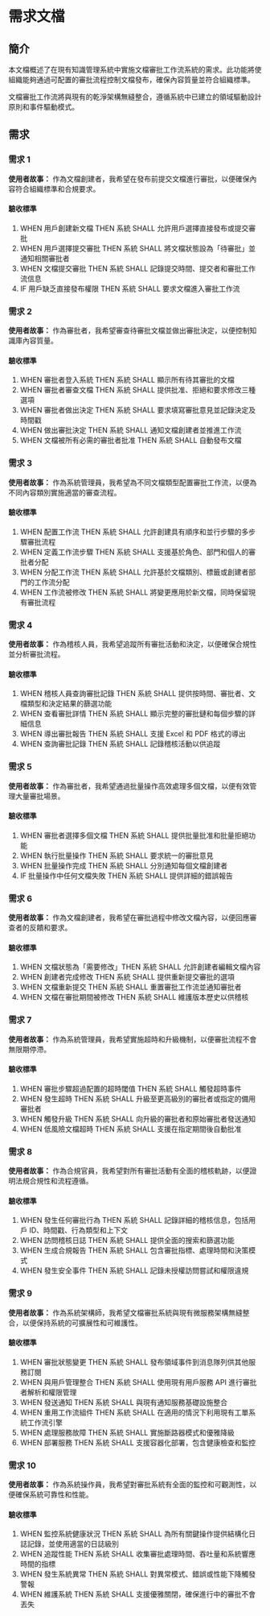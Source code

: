 # 需求文檔

## 簡介

本文檔概述了在現有知識管理系統中實施文檔審批工作流系統的需求。此功能將使組織能夠通過可配置的審批流程控制文檔發布，確保內容質量並符合組織標準。

文檔審批工作流將與現有的乾淨架構無縫整合，遵循系統中已建立的領域驅動設計原則和事件驅動模式。

## 需求

### 需求 1

**使用者故事：** 作為文檔創建者，我希望在發布前提交文檔進行審批，以便確保內容符合組織標準和合規要求。

#### 驗收標準

1. WHEN 用戶創建新文檔 THEN 系統 SHALL 允許用戶選擇直接發布或提交審批
2. WHEN 用戶選擇提交審批 THEN 系統 SHALL 將文檔狀態設為「待審批」並通知相關審批者
3. WHEN 文檔提交審批 THEN 系統 SHALL 記錄提交時間、提交者和審批工作流信息
4. IF 用戶缺乏直接發布權限 THEN 系統 SHALL 要求文檔進入審批工作流

### 需求 2

**使用者故事：** 作為審批者，我希望審查待審批文檔並做出審批決定，以便控制知識庫內容質量。

#### 驗收標準

1. WHEN 審批者登入系統 THEN 系統 SHALL 顯示所有待其審批的文檔
2. WHEN 審批者審查文檔 THEN 系統 SHALL 提供批准、拒絕和要求修改三種選項
3. WHEN 審批者做出決定 THEN 系統 SHALL 要求填寫審批意見並記錄決定及時間戳
4. WHEN 做出審批決定 THEN 系統 SHALL 通知文檔創建者並推進工作流
5. WHEN 文檔被所有必需的審批者批准 THEN 系統 SHALL 自動發布文檔

### 需求 3

**使用者故事：** 作為系統管理員，我希望為不同文檔類型配置審批工作流，以便為不同內容類別實施適當的審查流程。

#### 驗收標準

1. WHEN 配置工作流 THEN 系統 SHALL 允許創建具有順序和並行步驟的多步驟審批流程
2. WHEN 定義工作流步驟 THEN 系統 SHALL 支援基於角色、部門和個人的審批者分配
3. WHEN 分配工作流 THEN 系統 SHALL 允許基於文檔類別、標籤或創建者部門的工作流分配
4. WHEN 工作流被修改 THEN 系統 SHALL 將變更應用於新文檔，同時保留現有審批流程

### 需求 4

**使用者故事：** 作為稽核人員，我希望追蹤所有審批活動和決定，以便確保合規性並分析審批流程。

#### 驗收標準

1. WHEN 稽核人員查詢審批記錄 THEN 系統 SHALL 提供按時間、審批者、文檔類型和決定結果的篩選功能
2. WHEN 查看審批詳情 THEN 系統 SHALL 顯示完整的審批鏈和每個步驟的詳細信息
3. WHEN 導出審批報告 THEN 系統 SHALL 支援 Excel 和 PDF 格式的導出
4. WHEN 查詢審批記錄 THEN 系統 SHALL 記錄稽核活動以供追蹤

### 需求 5

**使用者故事：** 作為審批者，我希望通過批量操作高效處理多個文檔，以便有效管理大量審批場景。

#### 驗收標準

1. WHEN 審批者選擇多個文檔 THEN 系統 SHALL 提供批量批准和批量拒絕功能
2. WHEN 執行批量操作 THEN 系統 SHALL 要求統一的審批意見
3. WHEN 批量操作完成 THEN 系統 SHALL 分別通知每個文檔創建者
4. IF 批量操作中任何文檔失敗 THEN 系統 SHALL 提供詳細的錯誤報告

### 需求 6

**使用者故事：** 作為文檔創建者，我希望在審批過程中修改文檔內容，以便回應審查者的反饋和要求。

#### 驗收標準

1. WHEN 文檔狀態為「需要修改」THEN 系統 SHALL 允許創建者編輯文檔內容
2. WHEN 創建者完成修改 THEN 系統 SHALL 提供重新提交審批的選項
3. WHEN 文檔重新提交 THEN 系統 SHALL 重置審批工作流並通知審批者
4. WHEN 文檔在審批期間被修改 THEN 系統 SHALL 維護版本歷史以供稽核

### 需求 7

**使用者故事：** 作為系統管理員，我希望實施超時和升級機制，以便審批流程不會無限期停滯。

#### 驗收標準

1. WHEN 審批步驟超過配置的超時閾值 THEN 系統 SHALL 觸發超時事件
2. WHEN 發生超時 THEN 系統 SHALL 升級至更高級別的審批者或指定的備用審批者
3. WHEN 觸發升級 THEN 系統 SHALL 向升級的審批者和原始審批者發送通知
4. WHEN 低風險文檔超時 THEN 系統 SHALL 支援在指定期間後自動批准

### 需求 8

**使用者故事：** 作為合規官員，我希望對所有審批活動有全面的稽核軌跡，以便證明法規合規性和流程遵循。

#### 驗收標準

1. WHEN 發生任何審批行為 THEN 系統 SHALL 記錄詳細的稽核信息，包括用戶 ID、時間戳、行為類型和上下文
2. WHEN 訪問稽核日誌 THEN 系統 SHALL 提供全面的搜索和篩選功能
3. WHEN 生成合規報告 THEN 系統 SHALL 包含審批指標、處理時間和決策模式
4. WHEN 發生安全事件 THEN 系統 SHALL 記錄未授權訪問嘗試和權限違規

### 需求 9

**使用者故事：** 作為系統架構師，我希望文檔審批系統與現有微服務架構無縫整合，以便保持系統的可擴展性和可維護性。

#### 驗收標準

1. WHEN 審批狀態變更 THEN 系統 SHALL 發布領域事件到消息隊列供其他服務訂閱
2. WHEN 與用戶管理整合 THEN 系統 SHALL 使用現有用戶服務 API 進行審批者解析和權限管理
3. WHEN 發送通知 THEN 系統 SHALL 與現有通知服務基礎設施整合
4. WHEN 重用工作流組件 THEN 系統 SHALL 在適用的情況下利用現有工單系統工作流引擎
5. WHEN 處理服務故障 THEN 系統 SHALL 實施斷路器模式和優雅降級
6. WHEN 部署服務 THEN 系統 SHALL 支援容器化部署，包含健康檢查和監控

### 需求 10

**使用者故事：** 作為系統操作員，我希望對審批系統有全面的監控和可觀測性，以便確保系統可靠性和性能。

#### 驗收標準

1. WHEN 監控系統健康狀況 THEN 系統 SHALL 為所有關鍵操作提供結構化日誌記錄，並使用適當的日誌級別
2. WHEN 追蹤性能 THEN 系統 SHALL 收集審批處理時間、吞吐量和系統響應時間的指標
3. WHEN 發生系統異常 THEN 系統 SHALL 對異常模式、錯誤或性能下降觸發警報
4. WHEN 維護系統 THEN 系統 SHALL 支援優雅關閉，確保進行中的審批不會丟失
